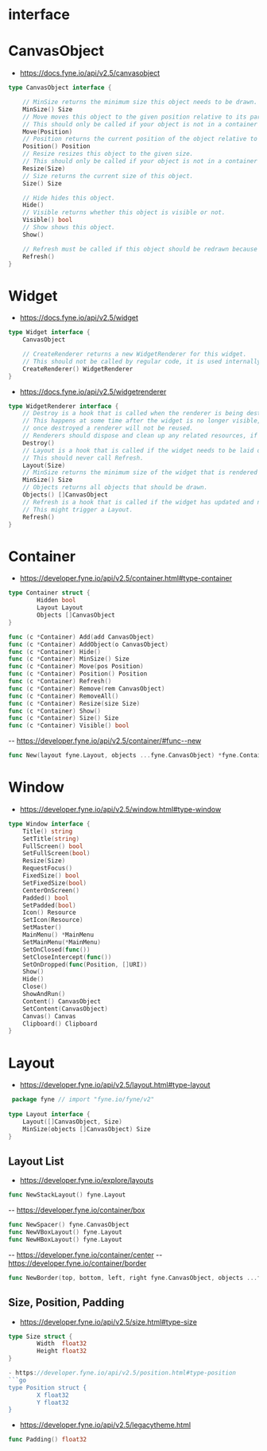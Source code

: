 # interface
# CanvasObject
- https://docs.fyne.io/api/v2.5/canvasobject
```go
type CanvasObject interface {

	// MinSize returns the minimum size this object needs to be drawn.
	MinSize() Size
	// Move moves this object to the given position relative to its parent.
	// This should only be called if your object is not in a container with a layout manager.
	Move(Position)
	// Position returns the current position of the object relative to its parent.
	Position() Position
	// Resize resizes this object to the given size.
	// This should only be called if your object is not in a container with a layout manager.
	Resize(Size)
	// Size returns the current size of this object.
	Size() Size

	// Hide hides this object.
	Hide()
	// Visible returns whether this object is visible or not.
	Visible() bool
	// Show shows this object.
	Show()

	// Refresh must be called if this object should be redrawn because its inner state changed.
	Refresh()
}
```
# Widget
- https://docs.fyne.io/api/v2.5/widget
```go
type Widget interface {
	CanvasObject

	// CreateRenderer returns a new WidgetRenderer for this widget.
	// This should not be called by regular code, it is used internally to render a widget.
	CreateRenderer() WidgetRenderer
}
```
- https://docs.fyne.io/api/v2.5/widgetrenderer
```go
type WidgetRenderer interface {
	// Destroy is a hook that is called when the renderer is being destroyed.
	// This happens at some time after the widget is no longer visible, and
	// once destroyed a renderer will not be reused.
	// Renderers should dispose and clean up any related resources, if necessary.
	Destroy()
	// Layout is a hook that is called if the widget needs to be laid out.
	// This should never call Refresh.
	Layout(Size)
	// MinSize returns the minimum size of the widget that is rendered by this renderer.
	MinSize() Size
	// Objects returns all objects that should be drawn.
	Objects() []CanvasObject
	// Refresh is a hook that is called if the widget has updated and needs to be redrawn.
	// This might trigger a Layout.
	Refresh()
}
```
# Container
- https://developer.fyne.io/api/v2.5/container.html#type-container
```go
type Container struct {
        Hidden bool
        Layout Layout
        Objects []CanvasObject
}

func (c *Container) Add(add CanvasObject)
func (c *Container) AddObject(o CanvasObject)
func (c *Container) Hide()
func (c *Container) MinSize() Size
func (c *Container) Move(pos Position)
func (c *Container) Position() Position
func (c *Container) Refresh()
func (c *Container) Remove(rem CanvasObject)
func (c *Container) RemoveAll()
func (c *Container) Resize(size Size)
func (c *Container) Show()
func (c *Container) Size() Size
func (c *Container) Visible() bool
```
-- https://developer.fyne.io/api/v2.5/container/#func--new
```go
func New(layout fyne.Layout, objects ...fyne.CanvasObject) *fyne.Container
```
# Window
- https://developer.fyne.io/api/v2.5/window.html#type-window
```go
type Window interface {
	Title() string
	SetTitle(string)
 	FullScreen() bool
 	SetFullScreen(bool)
 	Resize(Size)
 	RequestFocus()
 	FixedSize() bool
 	SetFixedSize(bool)
 	CenterOnScreen()
 	Padded() bool
 	SetPadded(bool)
 	Icon() Resource
 	SetIcon(Resource)
 	SetMaster()
 	MainMenu() *MainMenu
 	SetMainMenu(*MainMenu)
 	SetOnClosed(func())
 	SetCloseIntercept(func())
 	SetOnDropped(func(Position, []URI))
 	Show()
 	Hide()
 	Close()
 	ShowAndRun()
 	Content() CanvasObject
 	SetContent(CanvasObject)
 	Canvas() Canvas
 	Clipboard() Clipboard
}
```
# Layout
- https://developer.fyne.io/api/v2.5/layout.html#type-layout
```go
 package fyne // import "fyne.io/fyne/v2"
 
type Layout interface {
 	Layout([]CanvasObject, Size)
 	MinSize(objects []CanvasObject) Size
}
```
## Layout List
- https://developer.fyne.io/explore/layouts
```go
func NewStackLayout() fyne.Layout
```
-- https://developer.fyne.io/container/box
```go
func NewSpacer() fyne.CanvasObject
func NewVBoxLayout() fyne.Layout
func NewHBoxLayout() fyne.Layout
```
-- https://developer.fyne.io/container/center
-- https://developer.fyne.io/container/border
```go
func NewBorder(top, bottom, left, right fyne.CanvasObject, objects ...fyne.CanvasObject) *fyne.Container
```
## Size, Position, Padding
- https://developer.fyne.io/api/v2.5/size.html#type-size
```go
type Size struct {
        Width  float32
        Height float32
}

- https://developer.fyne.io/api/v2.5/position.html#type-position
```go
type Position struct {
        X float32
        Y float32
}
```
- https://developer.fyne.io/api/v2.5/legacytheme.html
```go
func Padding() float32
```

